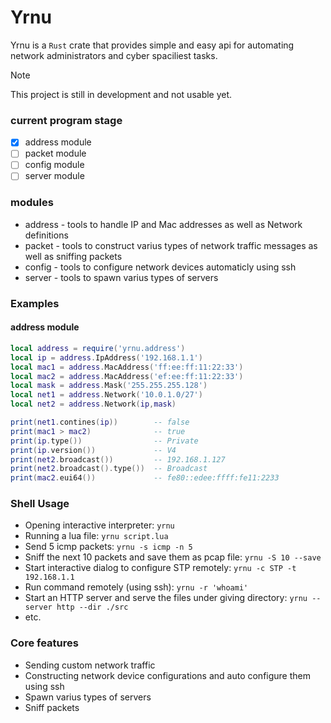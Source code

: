 # Yrnu

Yrnu is a `Rust` crate that provides simple and easy api for automating network administrators and cyber spaciliest tasks.
> [!NOTE]
> This project is still in development and not usable yet.

### current program stage
- [x] address module
- [ ] packet module
- [ ] config module
- [ ] server module

### modules
- address - tools to handle IP and Mac addresses as well as Network definitions
- packet - tools to construct varius types of network traffic messages as well as sniffing packets
- config - tools to configure network devices automaticly using ssh
- server - tools to spawn varius types of servers 

### Examples
#### address module
```lua
local address = require('yrnu.address')
local ip = address.IpAddress('192.168.1.1')
local mac1 = address.MacAddress('ff:ee:ff:11:22:33')
local mac2 = address.MacAddress('ef:ee:ff:11:22:33')
local mask = address.Mask('255.255.255.128')
local net1 = address.Network('10.0.1.0/27')
local net2 = address.Network(ip,mask)

print(net1.contines(ip))        -- false
print(mac1 > mac2)              -- true
print(ip.type())                -- Private
print(ip.version())             -- V4
print(net2.broadcast())         -- 192.168.1.127
print(net2.broadcast().type())  -- Broadcast
print(mac2.eui64())             -- fe80::edee:ffff:fe11:2233
```

### Shell Usage

- Opening interactive interpreter: `yrnu`
- Running a lua file: `yrnu script.lua`
- Send 5 icmp packets: `yrnu -s icmp -n 5`
- Sniff the next 10 packets and save them as pcap file: `yrnu -S 10 --save`
- Start interactive dialog to configure STP remotely: `yrnu -c STP -t 192.168.1.1`
- Run command remotely (using ssh): `yrnu -r 'whoami'`
- Start an HTTP server and serve the files under giving directory: `yrnu --server http --dir ./src`
- etc.

### Core features

- Sending custom network traffic
- Constructing network device configurations and auto configure them using ssh
- Spawn varius types of servers
- Sniff packets

